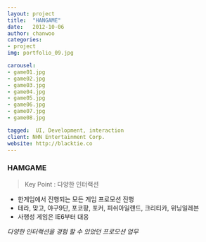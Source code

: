 ```yaml
---
layout: project
title:  "HANGAME"
date:   2012-10-06
author: chanwoo
categories:
- project
img: portfolio_09.jpg

carousel:
- game01.jpg
- game02.jpg
- game03.jpg
- game04.jpg
- game05.jpg
- game06.jpg
- game07.jpg
- game08.jpg

tagged:  UI, Development, interaction
client: NHN Entertainment Corp.
website: http://blacktie.co
---
```

### HAMGAME
> Key Point : 다양한 인터랙션

- 한게임에서 진행되는 모든 게임 프로모션 진행
- 테라, 맞고, 야구9단, 포코팡, 포커, 피쉬아일랜드, 크리티카, 위닝일레븐
- 사행성 게임은 IE6부터 대응

*다양한 인터랙션을 경험 할 수 있었던 프로모션 업무*
